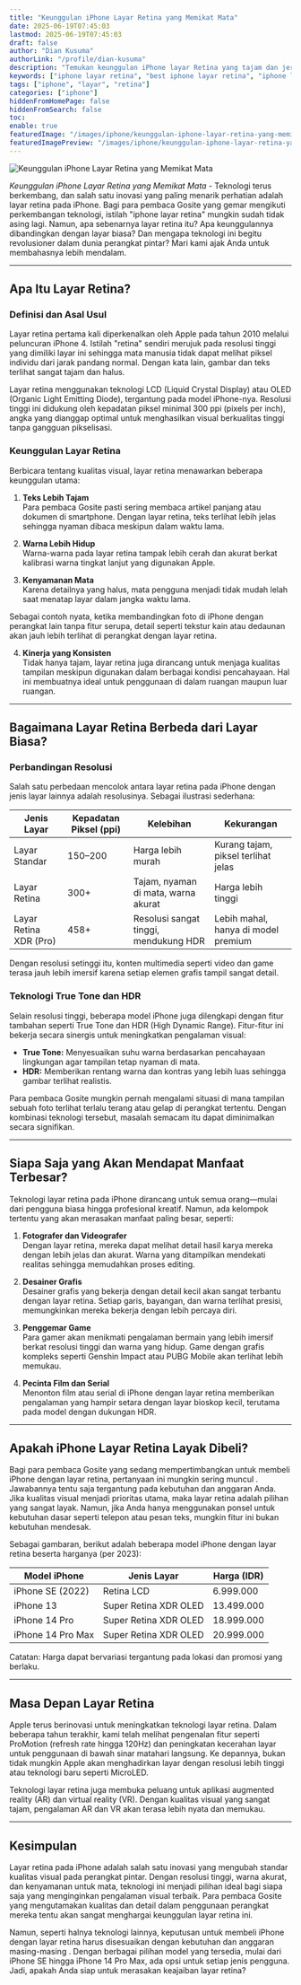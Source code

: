 ```yaml
---
title: "Keunggulan iPhone Layar Retina yang Memikat Mata"
date: 2025-06-19T07:45:03
lastmod: 2025-06-19T07:45:03
draft: false
author: "Dian Kusuma"
authorLink: "/profile/dian-kusuma"
description: "Temukan keunggulan iPhone layar Retina yang tajam dan jernih. Pelajari teknologi canggihnya dan kenapa ini jadi pilihan terbaik. Klik untuk info lengkap!"
keywords: ["iphone layar retina", "best iphone layar retina", "iphone layar retina guide"]
tags: ["iphone", "layar", "retina"]
categories: ["iphone"]
hiddenFromHomePage: false
hiddenFromSearch: false
toc:
enable: true
featuredImage: "/images/iphone/keunggulan-iphone-layar-retina-yang-memikat-mata.jpg"
featuredImagePreview: "/images/iphone/keunggulan-iphone-layar-retina-yang-memikat-mata.jpg"
---
```


![Keunggulan iPhone Layar Retina yang Memikat Mata](/images/iphone/keunggulan-iphone-layar-retina-yang-memikat-mata.jpg)



*Keunggulan iPhone Layar Retina yang Memikat Mata* - Teknologi terus berkembang, dan salah satu inovasi yang paling menarik perhatian adalah layar retina pada iPhone. Bagi para pembaca Gosite yang gemar mengikuti perkembangan teknologi, istilah "iphone layar retina" mungkin sudah tidak asing lagi. Namun, apa sebenarnya layar retina itu? Apa keunggulannya dibandingkan dengan layar biasa? Dan mengapa teknologi ini begitu revolusioner dalam dunia perangkat pintar? Mari kami ajak Anda untuk membahasnya lebih mendalam.

---

## Apa Itu Layar Retina?

### Definisi dan Asal Usul  
Layar retina pertama kali diperkenalkan oleh Apple pada tahun 2010 melalui peluncuran iPhone 4.  Istilah "retina" sendiri merujuk pada resolusi tinggi yang dimiliki layar ini sehingga mata manusia tidak dapat melihat piksel individu dari jarak pandang normal. Dengan kata lain, gambar dan teks terlihat sangat tajam dan halus.

Layar retina menggunakan teknologi LCD (Liquid Crystal Display) atau OLED (Organic Light Emitting Diode), tergantung pada model iPhone-nya. Resolusi tinggi ini didukung oleh kepadatan piksel minimal 300 ppi (pixels per inch), angka yang dianggap optimal untuk menghasilkan visual berkualitas tinggi tanpa gangguan pikselisasi.

### Keunggulan Layar Retina  
Berbicara tentang kualitas visual, layar retina menawarkan beberapa keunggulan utama:

1. **Teks Lebih Tajam**  
   Para pembaca Gosite pasti sering membaca artikel panjang atau dokumen di smartphone. Dengan layar retina, teks terlihat lebih jelas sehingga nyaman dibaca meskipun dalam waktu lama.

2. **Warna Lebih Hidup**  
   Warna-warna pada layar retina tampak lebih cerah dan akurat berkat kalibrasi warna tingkat lanjut yang digunakan Apple.

3. **Kenyamanan Mata**  
   Karena detailnya yang halus, mata pengguna menjadi tidak mudah lelah saat menatap layar dalam jangka waktu lama.

Sebagai contoh nyata, ketika membandingkan foto di iPhone dengan perangkat lain tanpa fitur serupa, detail seperti tekstur kain atau dedaunan akan jauh lebih terlihat di perangkat dengan layar retina.

4. **Kinerja yang Konsisten**  
   Tidak hanya tajam, layar retina juga dirancang untuk menjaga kualitas tampilan meskipun digunakan dalam berbagai kondisi pencahayaan. Hal ini membuatnya ideal untuk penggunaan di dalam ruangan maupun luar ruangan.

---

## Bagaimana Layar Retina Berbeda dari Layar Biasa?

### Perbandingan Resolusi  
Salah satu perbedaan mencolok antara layar retina pada iPhone dengan jenis layar lainnya adalah resolusinya. Sebagai ilustrasi sederhana:

| **Jenis Layar**       | **Kepadatan Piksel (ppi)** | **Kelebihan**                              | **Kekurangan**                         |
|------------------------|---------------------------|--------------------------------------------|-----------------------------------------|
| Layar Standar          | 150–200                  | Harga lebih murah                          | Kurang tajam, piksel terlihat jelas     |
| Layar Retina           | 300+                     | Tajam, nyaman di mata, warna akurat        | Harga lebih tinggi                      |
| Layar Retina XDR (Pro) | 458+                     | Resolusi sangat tinggi, mendukung HDR      | Lebih mahal, hanya di model premium     |

Dengan resolusi setinggi itu, konten multimedia seperti video dan game terasa jauh lebih imersif karena setiap elemen grafis tampil sangat detail.

### Teknologi True Tone dan HDR  
Selain resolusi tinggi, beberapa model iPhone juga dilengkapi dengan fitur tambahan seperti True Tone dan HDR (High Dynamic Range). Fitur-fitur ini bekerja secara sinergis untuk meningkatkan pengalaman visual:

- **True Tone:** Menyesuaikan suhu warna berdasarkan pencahayaan lingkungan agar tampilan tetap nyaman di mata.
- **HDR:** Memberikan rentang warna dan kontras yang lebih luas sehingga gambar terlihat realistis.

Para pembaca Gosite mungkin pernah mengalami situasi di mana tampilan sebuah foto terlihat terlalu terang atau gelap di perangkat tertentu. Dengan kombinasi teknologi tersebut, masalah semacam itu dapat diminimalkan secara signifikan.

---

## Siapa Saja yang Akan Mendapat Manfaat Terbesar?

Teknologi layar retina pada iPhone dirancang untuk semua orang—mulai dari pengguna biasa hingga profesional kreatif. Namun, ada kelompok tertentu yang akan merasakan manfaat paling besar, seperti:

1. **Fotografer dan Videografer**  
   Dengan layar retina, mereka dapat melihat detail hasil karya mereka dengan lebih jelas dan akurat. Warna yang ditampilkan mendekati realitas sehingga memudahkan proses editing.

2. **Desainer Grafis**  
   Desainer grafis yang bekerja dengan detail kecil akan sangat terbantu dengan layar retina. Setiap garis, bayangan, dan warna terlihat presisi, memungkinkan mereka bekerja dengan lebih percaya diri.

3. **Penggemar Game**  
   Para gamer akan menikmati pengalaman bermain yang lebih imersif berkat resolusi tinggi dan warna yang hidup. Game dengan grafis kompleks seperti Genshin Impact atau PUBG Mobile akan terlihat lebih memukau.

4. **Pecinta Film dan Serial**  
   Menonton film atau serial di iPhone dengan layar retina memberikan pengalaman yang hampir setara dengan layar bioskop kecil, terutama pada model dengan dukungan HDR.

---

## Apakah iPhone Layar Retina Layak Dibeli?

Bagi para pembaca Gosite yang sedang mempertimbangkan untuk membeli iPhone dengan layar retina, pertanyaan ini mungkin sering muncul . Jawabannya tentu saja tergantung pada kebutuhan dan anggaran Anda. Jika kualitas visual menjadi prioritas utama, maka layar retina adalah pilihan yang sangat layak. Namun, jika Anda hanya menggunakan ponsel untuk kebutuhan dasar seperti telepon atau pesan teks, mungkin fitur ini bukan kebutuhan mendesak.

Sebagai gambaran, berikut adalah beberapa model iPhone dengan layar retina beserta harganya (per 2023):

| **Model iPhone**       | **Jenis Layar**         | **Harga (IDR)**         |
|-------------------------|-------------------------|-------------------------|
| iPhone SE (2022)       | Retina LCD             | 6.999.000              |
| iPhone 13              | Super Retina XDR OLED  | 13.499.000             |
| iPhone 14 Pro          | Super Retina XDR OLED  | 18.999.000             |
| iPhone 14 Pro Max      | Super Retina XDR OLED  | 20.999.000             |

Catatan: Harga dapat bervariasi tergantung pada lokasi dan promosi yang berlaku.

---

## Masa Depan Layar Retina

Apple terus berinovasi untuk meningkatkan teknologi layar retina. Dalam beberapa tahun terakhir, kami telah melihat pengenalan fitur seperti ProMotion (refresh rate hingga 120Hz) dan peningkatan kecerahan layar untuk penggunaan di bawah sinar matahari langsung. Ke depannya, bukan tidak mungkin Apple akan menghadirkan layar dengan resolusi lebih tinggi atau teknologi baru seperti MicroLED.

Teknologi layar retina juga membuka peluang untuk aplikasi augmented reality (AR) dan virtual reality (VR). Dengan kualitas visual yang sangat tajam, pengalaman AR dan VR akan terasa lebih nyata dan memukau.

---

## Kesimpulan

Layar retina pada iPhone adalah salah satu inovasi yang mengubah standar kualitas visual pada perangkat pintar. Dengan resolusi tinggi, warna akurat, dan kenyamanan untuk mata, teknologi ini menjadi pilihan ideal bagi siapa saja yang menginginkan pengalaman visual terbaik. Para pembaca Gosite yang mengutamakan kualitas dan detail dalam penggunaan perangkat mereka tentu akan sangat menghar​gai keunggula​n layar retina ini.

Namun, seperti halnya teknologi lainnya, keputusan untuk membeli iPhone dengan layar retina harus disesuaikan dengan kebutuhan dan anggaran masing-masing . Dengan berbagai pilihan model yang tersedia, mulai dari iPhone SE hingga iPhone 14 Pro Max, ada opsi untuk setiap jenis pengguna. Jadi, apakah Anda siap untuk merasakan keajaiban layar retina?
